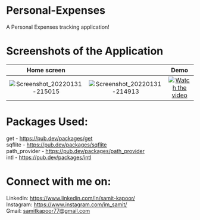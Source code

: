 # Personal-Expenses
A Personal Expenses tracking application!

# Screenshots of the Application

Home screen                |                           | Demo
:-------------------------:|:-------------------------:|:-------------------------:|
![Screenshot_20220131-215015](https://user-images.githubusercontent.com/77121931/151833100-b1dc566d-29b3-47ff-b5f3-13ccb88b02bd.jpg)|![Screenshot_20220131-214913](https://user-images.githubusercontent.com/77121931/151833263-b73288a8-6b70-408e-9470-dd708779b6d0.jpg)|[![Watch the video](https://user-images.githubusercontent.com/77121931/151833100-b1dc566d-29b3-47ff-b5f3-13ccb88b02bd.jpg)](https://user-images.githubusercontent.com/77121931/151834336-3324ea49-6434-4518-a0e2-249e53a5e32a.mp4)

# Packages Used: 
get - https://pub.dev/packages/get <br />
sqflite - https://pub.dev/packages/sqflite <br />
path_provider - https://pub.dev/packages/path_provider <br />
intl - https://pub.dev/packages/intl <br />

# Connect with me on:
Linkedin: https://www.linkedin.com/in/samit-kapoor/ <br />
Instagram: https://www.instagram.com/im_samit/ <br />
Gmail: samitkapoor77@gmail.com
